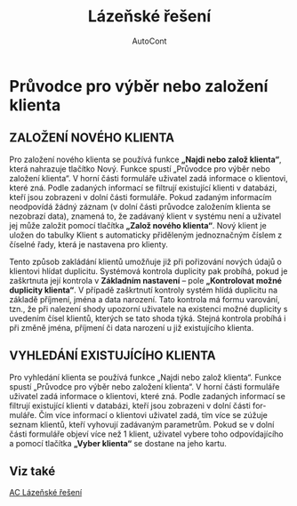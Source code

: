 ﻿---
    title: "Lázeňské řešení"
    author: AutoCont
    ms.date: 04/30/2018
    ms.topic: article
    ms.prod: dynamics-nav-2017
    ms.contentlocale: cs-cz
    ms.lasthandoff: 04/30/2018
---

# Průvodce pro výběr nebo založení klienta

## ZALOŽENÍ NOVÉHO KLIENTA
Pro založení nového klienta se používá funkce **„Najdi nebo založ klienta“**, která nahrazuje tlačítko Nový. Funkce spustí „Průvodce pro výběr nebo založení klienta“. V horní části formuláře uživatel zadá informace o klientovi, které zná. Podle zadaných informací se filtrují existující klienti v databázi, kteří jsou zobrazeni v dolní části formuláře. Pokud zadaným informacím neodpovídá žádný záznam (v dolní části průvodce založením klienta se nezobrazí data), znamená to, že zadávaný klient v systému není a uživatel jej může založit pomocí tlačítka **„Založ nového klienta“**.
Nový klient je uložen do tabulky Klient s automaticky přiděleným jednoznačným číslem z číselné řady, která je nastavena pro klienty.

Tento způsob zakládání klientů umožňuje již při pořizování nových údajů o klientovi hlídat duplicitu. Systémová kontrola duplicity pak probíhá, pokud je zaškrtnuta její kontrola v **Základním nastavení** – pole **„Kontrolovat možné duplicity klienta“**. V případě zaškrtnutí kontroly systém hlídá duplicitu na základě příjmení, jména a data narození. Tato kontrola má formu varování, tzn., že při nalezení shody upozorní uživatele na existenci možné duplicity s uvedením čísel klientů, kterých se tato shoda týká.
Stejná kontrola probíhá i při změně jména, příjmení či data narození u již existujícího klienta.

## VYHLEDÁNÍ EXISTUJÍCÍHO KLIENTA
Pro vyhledání klienta se používá funkce „Najdi nebo založ klienta“. Funkce spustí „Průvodce pro výběr nebo založení klienta“. V horní části formuláře uživatel zadá informace o klientovi, které zná. Podle zadaných informací se filtrují existující klienti v databázi, kteří jsou zobrazeni v dolní části for-muláře. Čím více informací o klientovi uživatel zadá, tím více se zúžuje seznam klientů, kteří vyhovují zadávaným parametrům. Pokud se v dolní části formuláře objeví více než 1 klient, uživatel vybere toho odpovídajícího a pomocí tlačítka **„Vyber klienta“** se dostane na jeho kartu. 



## <a name="see-also"></a>Viz také
[AC Lázeňské řešení](ac-spa-solution.md)